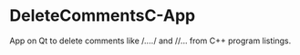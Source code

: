 # DeleteCommentsC-App
App on Qt to delete comments like /*....*/ and  //...   from C++ program listings.
